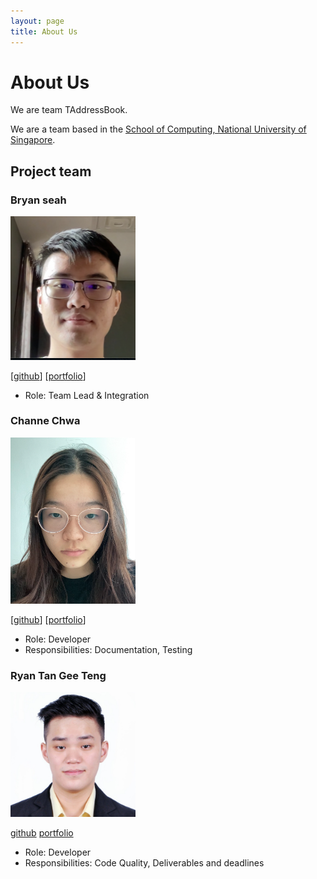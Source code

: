 ```yaml
---
layout: page
title: About Us
---
```

# About Us
We are team TAddressBook.

We are a team based in the [School of Computing, National University of Singapore](http://www.comp.nus.edu.sg).

## Project team

### Bryan seah

<img src="images/bryans17.png" width="200px">

[[github](https://github.com/bryans17)]
[[portfolio](team/bryans17.md)]

* Role: Team Lead & Integration

### Channe Chwa

<img src="images/channne.png" width="200px">

[[github](http://github.com/channne)]
[[portfolio](team/channne.md)]

* Role: Developer
* Responsibilities: Documentation, Testing

### Ryan Tan Gee Teng

<img src="images/RyanTan.png" width="200px">

[github](http://github.com/geetengtan)
[portfolio](team/johndoe.md)

* Role: Developer
* Responsibilities: Code Quality, Deliverables and deadlines

